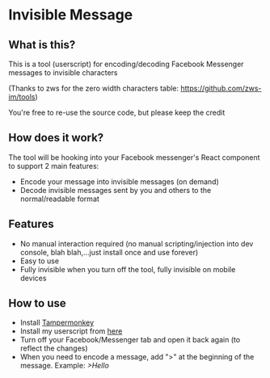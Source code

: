 ﻿# Invisible Message
 
 ## What is this?
This is a tool (userscript) for encoding/decoding Facebook Messenger messages to invisible characters

(Thanks to zws for the zero width characters table: https://github.com/zws-im/tools)

You're free to re-use the source code, but please keep the credit

## How does it work?
The tool will be hooking into your Facebook messenger's React component to support 2 main features:
- Encode your message into invisible messages (on demand)
- Decode invisible messages sent by you and others to the normal/readable format

## Features
- No manual interaction required (no manual scripting/injection into dev console, blah blah,...just install once and use forever)
- Easy to use
- Fully invisible when you turn off the tool, fully invisible on mobile devices

## How to use
- Install [Tampermonkey](https://chrome.google.com/webstore/detail/tampermonkey/dhdgffkkebhmkfjojejmpbldmpobfkfo)
- Install my userscript from [here](https://github.com/t-rekttt/invisible_message/raw/main/invisibleMessage.user.js)
- Turn off your Facebook/Messenger tab and open it back again (to reflect the changes)
- When you need to encode a message, add ">" at the beginning of the message. Example: *>Hello*
